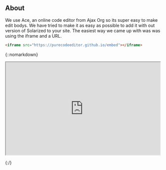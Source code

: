 ## About
We use Ace, an online code editor from Ajax Org so its super easy to make edit bodys.
We have tried to make it as easy as possible to add it with out version of Solarized to your site.
The easiest way we came up with was was using the iframe and a URL.

```html
<iframe src="https://purecodeeditor.github.io/embed"></iframe>
```
{::nomarkdown}

<iframe src="https://purecodeeditor.github.io/embed?javascript" width="500" height="300"></iframe>

{:/}
